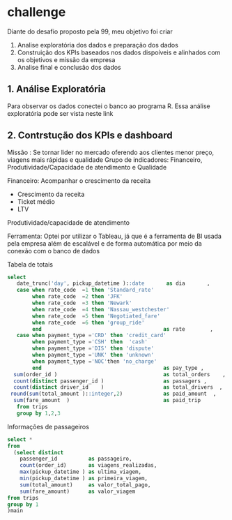 # challenge

Diante do desafio proposto pela 99, meu objetivo foi criar  

1. Analise exploratória dos dados e preparação dos dados
2. Construição dos KPIs baseados nos dados dispoíveis e alinhados com os objetivos e missão da empresa
3. Analise final e conclusão dos dados

## 1. Análise Exploratória
   
   Para observar os dados conectei o banco ao programa R. Essa análise exploratória pode ser vista neste link
   
## 2. Contrstução dos KPIs e dashboard
   
 Missão :  Se tornar lider no mercado oferendo aos clientes menor preço, viagens mais rápidas e qualidade
    Grupo de  indicadores: Financeiro, Produtividade/Capacidade de atendimento e Qualidade
    
   Financeiro: Acompanhar o crescimento da receita
   * Crescimento da receita
   * Ticket médio 
   * LTV 
                
   Produtividade/capacidade de atendimento 
    
   Ferramenta: Optei por utilizar o Tableau, já que é a ferramenta de BI usada pela empresa além de escalável  e de forma automática por meio da conexão com o banco de dados  
    
 Tabela de totais 
 ```sql
select 
    date_trunc('day', pickup_datetime )::date       as dia       ,
    case when rate_code  =1 then 'Standard_rate'
         when rate_code  =2 then 'JFK'
         when rate_code  =3 then 'Newark'
         when rate_code  =4 then 'Nassau_westchester'
         when rate_code  =5 then 'Negotiated_fare'
         when rate_code  =6 then 'group_ride'
         end                                       as rate        ,
    case when payment_type ='CRD' then 'credit_card'
         when payment_type ='CSH' then  'cash'
         when payment_type ='DIS' then 'dispute'
         when payment_type ='UNK' then 'unknown'
         when payment_type ='NOC'then 'no_charge'
         end                                       as pay_type ,
   sum(order_id )                                  as total_orders    ,                                     
   count(distinct passenger_id )                   as passagers ,
   count(distinct driver_id    )                   as total_drivers  ,
  round(sum(total_amount )::integer,2)             as paid_amount  ,
   sum(fare_amount  )                              as paid_trip
    from trips
    group by 1,2,3


```
 Informações de passageiros
 
 
   ```sql
   select *
   from 
     (select distinct 
       passenger_id          as passageiro,
       count(order_id)       as viagens_realizadas,
       max(pickup_datetime ) as ultima_viagem,
       min(pickup_datetime ) as primeira_viagem,
       sum(total_amount)     as valor_total_pago,
       sum(fare_amount)      as valor_viagem
from trips
group by 1
)main
```
    
    
   
   
   
